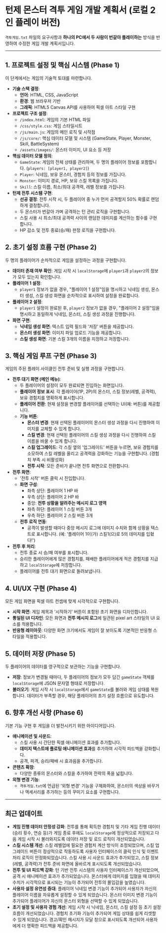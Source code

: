 # 턴제 몬스터 격투 게임 개발 계획서 (로컬 2인 플레이 버전)

`격투게임.txt` 파일의 요구사항과 **하나의 PC에서 두 사람이 번갈아 플레이하는** 방식을 반영하여 수정한 게임 개발 계획서입니다.

---

## 1. 프로젝트 설정 및 핵심 시스템 (Phase 1)

이 단계에서는 게임의 기술적 토대를 마련합니다.

-   **기술 스택 결정**:
    -   **언어**: HTML, CSS, JavaScript
    -   **환경**: 웹 브라우저 기반
    -   **그래픽**: HTML5 Canvas API를 사용하여 픽셀 아트 스타일 구현
-   **프로젝트 구조 설정**:
    -   `/index.html`: 게임의 기본 HTML 파일
    -   `/css/style.css`: 게임 스타일시트
    -   `/js/main.js`: 게임의 메인 로직 및 시작점
    -   `/js/core/`: 핵심 데이터 모델 및 시스템 (GameState, Player, Monster, Skill, BattleSystem)
    -   `/assets/images/`: 몬스터 이미지, UI 요소 등 저장
-   **핵심 데이터 모델 정의**:
    -   `GameState`: 게임의 전체 상태를 관리하며, 두 명의 플레이어 정보를 포함합니다. (`players: [player1, player2]`)
    -   `Player`: 닉네임, 보유 몬스터, 경험치 등의 정보를 가집니다.
    -   `Monster`: 이미지 경로, HP, 보유 스킬 목록을 가집니다.
    -   `Skill`: 스킬 이름, 최소/최대 공격력, 레벨 정보를 가집니다.
-   **턴제 전투 시스템 구현**:
    -   **선공 결정**: 전투 시작 시, 두 플레이어 중 누가 먼저 공격할지 50% 확률로 랜덤하게 결정합니다.
    -   두 몬스터가 번갈아 가며 공격하는 턴 관리 로직을 구현합니다.
    -   스킬 사용 시 최소/최대 공격력 사이의 랜덤한 데미지를 계산하는 함수를 구현합니다.
    -   HP 감소 및 전투 종료(승/패) 판정 로직을 구현합니다.

## 2. 초기 설정 흐름 구현 (Phase 2)

두 명의 플레이어가 순차적으로 게임을 설정하는 과정을 구현합니다.

-   **데이터 존재 여부 확인**: 게임 시작 시 `localStorage`에 `player1`과 `player2`의 정보가 모두 있는지 확인합니다.
-   **플레이어 1 설정**:
    -   `player1` 정보가 없을 경우, "플레이어 1 설정"임을 명시하고 닉네임 생성, 몬스터 생성, 스킬 생성 화면을 순차적으로 표시하여 설정을 완료합니다.
-   **플레이어 2 설정**:
    -   `player1` 설정이 완료된 후, `player2` 정보가 없을 경우, "플레이어 2 설정"임을 명시하고 동일하게 닉네임, 몬스터, 스킬 생성 과정을 진행합니다.
-   **화면 구현**:
    -   **닉네임 생성 화면**: 텍스트 입력 필드와 '저장' 버튼을 제공합니다.
    -   **몬스터 생성 화면**: 이미지 파일 업로드 기능을 제공합니다.
    -   **스킬 생성 화면**: 기본 스킬 3개의 이름을 지정하고 저장합니다.

## 3. 핵심 게임 루프 구현 (Phase 3)

게임의 주된 플레이 사이클인 전투 준비 및 실행 과정을 구현합니다.

-   **전투 대기 화면 (메인 메뉴)**:
    -   두 플레이어의 설정이 모두 완료되면 진입하는 화면입니다.
    -   **플레이어 정보 표시**: 각 플레이어(1P, 2P)의 몬스터, 스킬 정보(레벨, 공격력), 보유 경험치를 명확하게 표시합니다.
    -   **플레이어 전환**: 현재 설정을 변경할 플레이어를 선택하는 UI(예: 버튼)를 제공합니다.
    -   **기능 버튼**:
        -   **몬스터 변경**: 현재 선택된 플레이어의 몬스터 생성 과정을 다시 진행하여 이미지를 교체할 수 있게 합니다.
        -   **스킬 변경**: 현재 선택된 플레이어의 스킬 생성 과정을 다시 진행하여 스킬 이름을 바꿀 수 있게 합니다.
        -   **스킬 업그레이드**: 각 스킬 옆의 '업그레이드' 버튼을 누르면, 보유 경험치를 소모하여 스킬 레벨을 올리고 공격력을 강화하는 기능을 구현합니다. (경험치 부족 시 비활성화)
        -   **전투 시작**: 모든 준비가 끝나면 전투 화면으로 전환합니다.
-   **전투 화면**:
    -   '전투 시작' 버튼 클릭 시 진입합니다.
    -   **화면 구성**:
        -   좌측 상단: 플레이어 1 HP 바
        -   우측 상단: 플레이어 2 HP 바
        -   중앙: **전투 상황을 알려주는 메시지 로그 영역**
        -   좌측 하단: 플레이어 1 스킬 버튼 3개
        -   우측 하단: 플레이어 2 스킬 버튼 3개
    -   **전투 로직 연동**:
        -   공격이 발생할 때마다 중앙 메시지 로그에 데미지 수치와 함께 상황을 텍스트로 표시합니다. (예: '플레이어 1이(가) 스킬1(으)로 5의 데미지를 입혔다!')
-   **전투 후 처리**:
    -   전투 종료 시 승/패 여부를 표시합니다.
    -   승리한 플레이어에게 많은 경험치를, 패배한 플레이어에게 적은 경험치를 지급하고 `localStorage`에 저장합니다.
    -   플레이어를 전투 대기 화면으로 돌려보냅니다.

## 4. UI/UX 구현 (Phase 4)

모든 게임 화면을 픽셀 아트 컨셉에 맞게 시각적으로 구현합니다.

-   **시작 화면**: 게임 제목과 '시작하기' 버튼이 포함된 초기 화면을 디자인합니다.
-   **통일된 UI 디자인**: 모든 화면과 **전투 메시지 로그**에 일관된 pixel art 스타일의 UI 요소를 적용합니다.
-   **반응형 레이아웃**: 다양한 화면 크기에서도 게임이 잘 보이도록 기본적인 반응형 스타일을 적용합니다.

## 5. 데이터 저장 (Phase 5)

두 플레이어의 데이터를 영구적으로 보관하는 기능을 구현합니다.

-   **저장**: 정보가 변경될 때마다, 두 플레이어의 정보가 모두 담긴 `gameState` 객체를 `localStorage`에 JSON 문자열 형태로 저장합니다.
-   **불러오기**: 게임 시작 시 `localStorage`에서 `gameState`를 불러와 게임 상태를 복원합니다. 데이터가 부족할 경우, 해당 플레이어의 초기 설정 흐름으로 유도합니다.

## 6. 향후 개선 사항 (Phase 6)

기본 기능 구현 후 게임을 더 발전시키기 위한 아이디어입니다.

-   **애니메이션 및 사운드**:
    -   스킬 사용 시 간단한 픽셀 애니메이션 효과를 추가합니다.
    -   **데미지 텍스트에 플로팅 애니메이션 효과**를 추가하여 시각적 피드백을 강화합니다.
    -   공격, 피격, 승리/패배 시 효과음을 추가합니다.
-   **콘텐츠 확장**:
    -   다양한 종류의 몬스터와 스킬을 추가하여 전략의 폭을 넓힙니다.
-   **외형 변경 기능**:
    -   `격투게임.txt`에 언급된 '외형 변경' 기능을 구체화하여, 몬스터의 색상을 바꾸거나 액세서리를 추가하는 등의 꾸미기 요소를 구현합니다.

---

## 최근 업데이트

*   **게임 진행 데이터 안정성 강화**: 전투를 통해 획득한 경험치 및 기타 게임 진행 데이터(승리 횟수, 연승 등)가 게임 종료 후에도 `localStorage`에 정상적으로 저장되고 다음 게임 시작 시 불러와지도록 데이터 저장 및 로드 로직이 개선되었습니다.
*   **스킬 시스템 개선**: 스킬 레벨업에 필요한 경험치 계산 방식이 조정되었으며, 스킬 업그레이드 버튼이 정상적으로 작동하도록 사용자 인터페이스의 클릭 인식 및 이벤트 처리 로직이 안정화되었습니다. 스킬 사용 시 사운드 효과가 추가되었고, 스킬 정보(레벨, 공격력)가 전투 준비 화면에 올바르게 표시되도록 개선되었습니다.
*   **전투 및 UI 피드백 강화**: 턴 기반 전투 시스템의 사용자 인터페이스가 개선되었으며, 공격 시 애니메이션 효과가 추가되었습니다. 몬스터에게 데미지를 입혔을 때 데미지 수치가 시각적으로 표시되는 기능이 추가되어 전투의 몰입감을 높였습니다.
*   **사용자 설정 유연성 증대**: 플레이어 닉네임 변경 기능이 추가되어 사용자가 자신의 플레이어 이름을 자유롭게 설정할 수 있게 되었습니다. 몬스터 이미지 변경 기능이 추가되어 플레이어가 자신의 몬스터 외형을 선택할 수 있게 되었습니다.
*   **초기 설정 및 사용자 경험 개선**: 게임 시작 시 닉네임, 몬스터, 스킬 설정 등 초기 설정 흐름이 개선되었습니다. 경험치 초기화 기능이 추가되어 게임 상태를 쉽게 리셋할 수 있게 되었습니다. 경고/확인 메시지가 모달 창으로 표시되도록 개선되어 사용자에게 더 명확한 피드백을 제공합니다.